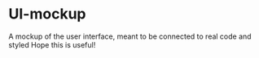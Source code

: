 # UI-mockup
A mockup of the user interface, meant to be connected to real code and styled
Hope this is useful!
